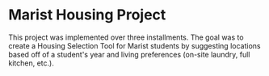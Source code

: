 # Marist Housing Project

This project was implemented over three installments.
The goal was to create a Housing Selection Tool for Marist students by suggesting locations based off of a student's year and living preferences (on-site laundry, full kitchen, etc.).
